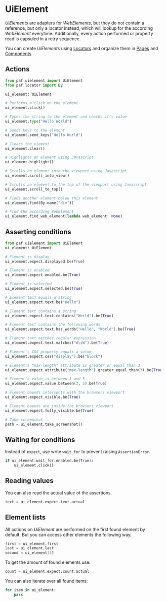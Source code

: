 # UiElement

*UiElements* are adapters for *WebElements*, but they do not contain a reference, but only a locator instead, which will lookup for the according *WebElement* everytime.
Additionally, every action performed or property read is capsuled in a retry sequence.

You can create *UiElements* using [Locators](locators.md) and organize them in [Pages](page_objects.md) and [Components](components.md).

## Actions
```python
from paf.uielement import UiElement
from paf.locator import By

ui_element: UiElement

# Performs a click on the element
ui_element.click()

# Types the string to the element and checks it's value
ui_element.type("Hello World")

# Sends keys to the element
ui_element.send_keys("Hello World")

# Clears the element
ui_element.clear()

# Highlights an element using Javascript
ui_element.highlight()

# Scrolls an element into the viewport using Javascript
ui_element.scroll_into_view()

# Scrolls an element to the top of the viewport using Javascript
ui_element.scroll_to_top()

# Finds another element below this element
ui_element.find(By.name("div"))

# Find the according WebElement
ui_element.find_web_element(lambda web_element: None)
```

## Asserting conditions
```python
from paf.uielement import UiElement
ui_element: UiElement

# Element is display
ui_element.expect.displayed.be(True)

# Element is enabled
ui_element.expect.enabled.be(True)

# Element is selected
ui_element.expect.selected.be(True)

# Element text equals a string
ui_element.expect.text.be("Hello")

# Element text contains a string
ui_element.expect.text.contains("World").be(True)

# Element text contains the following words
ui_element.expect.text.has_words("Hello", "World").be(True)

# Element text matches regular expression
ui_element.expect.text.matches("d\sW").be(True)

# Element's CSS property equals a value
ui_element.expect.css("display").be("block")

# Element's "max-length" attribute is greater or equal than 3
ui_element.expect.attribute("max-length").greater_equal_than(3).be(True)

# Element's value is between 3 and 5
ui_element.expect.value.between(3, 5).be(True)

# Element bounds intersects with the browsers viewport
ui_element.expect.visible.be(True)

# Element bounds are inside the browsers viewport
ui_element.expect.fully_visible.be(True)

# Take screenshot
path = ui_element.take_screenshot()
```

## Waiting for conditions

Instead of `expect`, use write `wait_for` to prevent raising `AssertionError`.

```python
if ui_element.wait_for.enabled.be(True):
    ui_element.click()
```

## Reading values

You can also read the actual value of the assertions.

```python
text = ui_element.expect.text.actual
```


## Element lists

All actions on *UiElement* are performed on the first found element by default. But you can access other elements the following way.

```python
first = ui_element.first
last = ui_element.last
second = ui_element[1]
```

To get the amount of found elements use:
```python
count = ui_element.expect.count.actual
```

You can also iterate over all found items:

```python
for item in ui_element:
    pass
```
